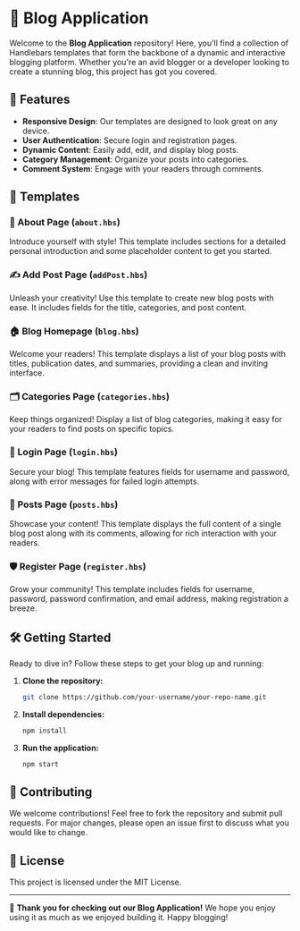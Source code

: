 # 🚀 Blog Application

Welcome to the **Blog Application** repository! Here, you'll find a collection of Handlebars templates that form the backbone of a dynamic and interactive blogging platform. Whether you're an avid blogger or a developer looking to create a stunning blog, this project has got you covered.

## 🌟 Features

- **Responsive Design**: Our templates are designed to look great on any device.
- **User Authentication**: Secure login and registration pages.
- **Dynamic Content**: Easily add, edit, and display blog posts.
- **Category Management**: Organize your posts into categories.
- **Comment System**: Engage with your readers through comments.

## 📂 Templates

### 📖 About Page (`about.hbs`)
Introduce yourself with style! This template includes sections for a detailed personal introduction and some placeholder content to get you started.

### ✍️ Add Post Page (`addPost.hbs`)
Unleash your creativity! Use this template to create new blog posts with ease. It includes fields for the title, categories, and post content.

### 🏠 Blog Homepage (`blog.hbs`)
Welcome your readers! This template displays a list of your blog posts with titles, publication dates, and summaries, providing a clean and inviting interface.

### 🗂 Categories Page (`categories.hbs`)
Keep things organized! Display a list of blog categories, making it easy for your readers to find posts on specific topics.

### 🔐 Login Page (`login.hbs`)
Secure your blog! This template features fields for username and password, along with error messages for failed login attempts.

### 📝 Posts Page (`posts.hbs`)
Showcase your content! This template displays the full content of a single blog post along with its comments, allowing for rich interaction with your readers.

### 🛡 Register Page (`register.hbs`)
Grow your community! This template includes fields for username, password, password confirmation, and email address, making registration a breeze.

## 🛠️ Getting Started

Ready to dive in? Follow these steps to get your blog up and running:

1. **Clone the repository:**
    ```sh
    git clone https://github.com/your-username/your-repo-name.git
    ```

2. **Install dependencies:**
    ```sh
    npm install
    ```

3. **Run the application:**
    ```sh
    npm start
    ```

## 🤝 Contributing

We welcome contributions! Feel free to fork the repository and submit pull requests. For major changes, please open an issue first to discuss what you would like to change.

## 📄 License

This project is licensed under the MIT License.

---

🎉 **Thank you for checking out our Blog Application!** We hope you enjoy using it as much as we enjoyed building it. Happy blogging!
